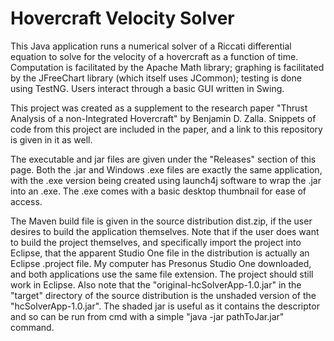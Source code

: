 # Hovercraft Velocity Solver
This Java application runs a numerical solver of a Riccati differential equation to solve for the velocity of a hovercraft as a function of time. Computation is facilitated by the Apache Math library; graphing is facilitated by the JFreeChart library (which itself uses JCommon); testing is done using TestNG. Users interact through a basic GUI written in Swing.

This project was created as a supplement to the research paper "Thrust Analysis of a non-Integrated Hovercraft" by Benjamin D. Zalla. Snippets of code from this project are included in the paper, and a link to this repository is given in it as well.

The executable and jar files are given under the "Releases" section of this page. Both the .jar and Windows .exe files are exactly the same application, with the .exe version being created using launch4j software to wrap the .jar into an .exe. The .exe comes with a basic desktop thumbnail for ease of access.

The Maven build file is given in the source distribution dist.zip, if the user desires to build the application themselves. Note that if the user does want to build the project themselves, and specifically import the project into Eclipse, that the apparent Studio One file in the distribution is actually an Eclipse .project file. My computer has Presonus Studio One downloaded, and both applications use the same file extension. The project should still work in Eclipse. Also note that the "original-hcSolverApp-1.0.jar" in the "target" directory of the source distribution is the unshaded version of the "hcSolverApp-1.0.jar". The shaded jar is useful as it contains the <MainClass> descriptor and so can be run from cmd with a simple "java -jar pathToJar.jar" command.
 
